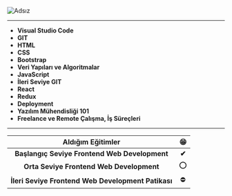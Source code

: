 ![Adsız](https://www.hizliresim.com/4ei92t3)



------



- **Visual Studio Code**
- **GIT**
- **HTML**
- **CSS**
- **Bootstrap**
- **Veri Yapıları ve Algoritmalar**
- **JavaScript**
- **İleri Seviye GIT**
- **React**
- **Redux**
- **Deployment**
- **Yazılım Mühendisliği 101**
- **Freelance ve Remote Çalışma, İş Süreçleri**



------



|               **Aldığım Eğitimler**                |   😁   |
| :------------------------------------------------: | :---: |
|   **Başlangıç Seviye Frontend Web Development**    | **✔** |
|      **Orta Seviye Frontend Web Development**      |   ⭕   |
| **İleri Seviye Frontend Web Development Patikası** |   ⛔   |

